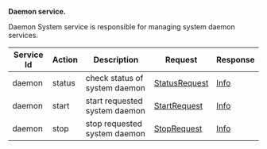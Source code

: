 **Daemon service.**

Daemon System service is responsible for managing system daemon services.

| Service Id | Action | Description | Request | Response |
| --- | --- | --- | --- | --- | 
| daemon | status | check status of system daemon | [StatusRequest](service_contract.go) | [Info](service_contract.go) | 
| daemon | start | start requested system daemon | [StartRequest](service_contract.go) | [Info](service_contract.go) | 
| daemon | stop | stop requested system daemon | [StopRequest](service_contract.go) | [Info](service_contract.go) | 
